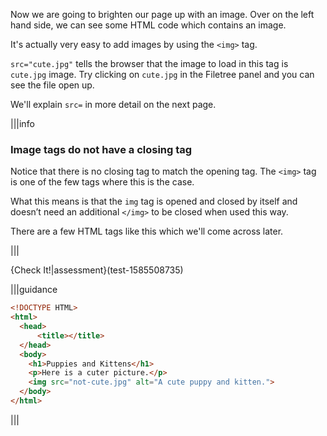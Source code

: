 Now we are going to brighten our page up with an image. Over on the left hand side, we can see some HTML code which contains an image.

It's actually very easy to add images by using the `<img>` tag. 

`src="cute.jpg"` tells the browser that the image to load in this tag is `cute.jpg` image. Try clicking on `cute.jpg` in the Filetree panel and you can see the file open up.

We'll explain `src=` in more detail on the next page.

|||info
### Image tags do not have a closing tag
Notice that there is no closing tag to match the opening tag. The `<img>` tag is one of the few tags where this is the case.

What this means is that the `img` tag is opened and closed by itself and doesn’t need an additional `</img>` to be closed when used this way.

There are a few HTML tags like this which we'll come across later.

|||

{Check It!|assessment}(test-1585508735)


|||guidance

```html
<!DOCTYPE HTML>
<html>
  <head>
      <title></title>
  </head>
  <body>
    <h1>Puppies and Kittens</h1>
    <p>Here is a cuter picture.</p>
    <img src="not-cute.jpg" alt="A cute puppy and kitten.">
  </body> 
</html>
```

|||